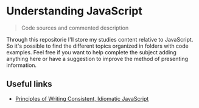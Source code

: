 # Understanding JavaScript
> Code sources and commented description

Through this repositorie I'll store my studies content relative to JavaScript. So it's possible to find the different topics organized in folders with code examples.
Feel free if you want to help complete the subject adding anything here or have a suggestion to improve the method of presenting information. 

## Useful links

- [Principles of Writing Consistent, Idiomatic JavaScript](https://github.com/rwaldron/idiomatic.js)